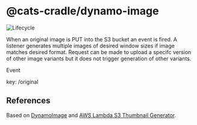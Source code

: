 # @cats-cradle/dynamo-image

![Lifecycle](https://img.shields.io/badge/lifecycle-unstable-red)

When an original image is PUT into the S3 bucket an event is fired. A listener
generates multiple images of desired window sizes if image matches desired
format. Request can be made to upload a specifc version of other image variants
but it does not trigger generation of other variants.

Event

key: /original

## References

Based on [DynamoImage](https://github.com/Ouxsoft/DynamoImage) and
[AWS Lambda S3 Thumbnail Generator](https://github.com/hxtree/AWS-Lambda-S3-Thumbnail-Generator).
